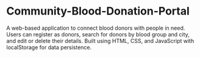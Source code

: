 # Community-Blood-Donation-Portal
A web-based application to connect blood donors with people in need. Users can register as donors, search for donors by blood group and city, and edit or delete their details. Built using HTML, CSS, and JavaScript with localStorage for data persistence.
